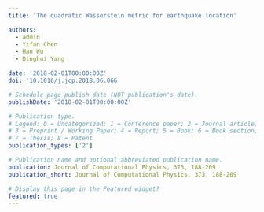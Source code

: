```yaml
---
title: 'The quadratic Wasserstein metric for earthquake location'

authors:
  - admin
  - Yifan Chen 
  - Hao Wu
  - Dinghui Yang

date: '2018-02-01T00:00:00Z'
doi: '10.1016/j.jcp.2018.06.066'

# Schedule page publish date (NOT publication's date).
publishDate: '2018-02-01T00:00:00Z'

# Publication type.
# Legend: 0 = Uncategorized; 1 = Conference paper; 2 = Journal article;
# 3 = Preprint / Working Paper; 4 = Report; 5 = Book; 6 = Book section;
# 7 = Thesis; 8 = Patent
publication_types: ['2']

# Publication name and optional abbreviated publication name.
publication: Journal of Computational Physics, 373, 188-209
publication_short: Journal of Computational Physics, 373, 188-209

# Display this page in the Featured widget?
featured: true
---
```

